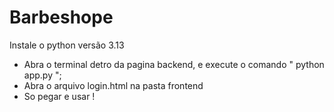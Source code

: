 # Barbeshope


Instale o python versão 3.13

- Abra o terminal detro da pagina backend, e execute o comando " python app.py ";
- Abra o arquivo login.html na pasta frontend
- So pegar e usar !